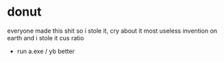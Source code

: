 # donut
everyone made this shit so i stole it, cry about it
most useless invention on earth and i stole it cus ratio
- run a.exe / yb better
